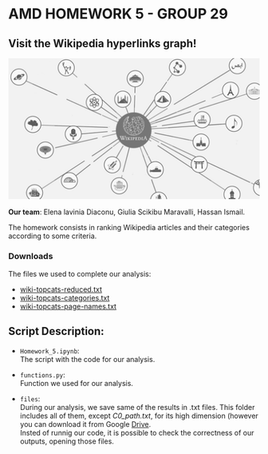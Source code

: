 # AMD HOMEWORK 5 - GROUP 29
## Visit the Wikipedia hyperlinks graph!
  
![](Image.png)
  
**Our team**: Elena lavinia Diaconu, Giulia Scikibu Maravalli, Hassan Ismail.  

The homework consists in ranking Wikipedia articles and their categories according to some criteria.

### Downloads
The files we used to complete our analysis:
- [wiki-topcats-reduced.txt](https://drive.google.com/file/d/1ghPJ4g6XMCUDFQ2JPqAVveLyytG8gBfL/view)
- [wiki-topcats-categories.txt](https://snap.stanford.edu/data/wiki-topcats.html)
- [wiki-topcats-page-names.txt](https://snap.stanford.edu/data/wiki-topcats.html)

## Script Description:
- `Homework_5.ipynb`:  
The script with the code for our analysis.

- `functions.py`:   
Function we used for our analysis.

- `files`:  
During our analysis, we save same of the results in .txt files. This folder includes all of them, except *C0_path.txt*, for its high dimension (however you can download it from Google [Drive](https://drive.google.com/file/d/1Y0cq5ZCnVGcq0-Xt9kkgJxpSD3ISxCZQ/view?usp=sharing).  
Insted of runnig our code, it is possible to check the correctness of our outputs, opening those files.
